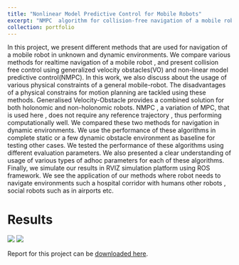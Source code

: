 ```yaml
---
title: "Nonlinear Model Predictive Control for Mobile Robots"
excerpt: "NMPC  algorithm for collision-free navigation of a mobile robot in unknown and dynamic environments.<img src='https://github.com/shivakumar-tekumatla/shivakumar-tekumatla.github.io/blob/master/files/GIFs/NMPC1.gif?raw=true' />"
collection: portfolio
---
```


In this project, we present different methods that are used for navigation of a mobile robot in unknown and
dynamic environments. We compare various methods for realtime navigation of a mobile robot , and present collision free control using generalized velocity obstacles(VO) and non-linear model predictive control(NMPC). In this work, we also discuss about the usage of various physical constraints of a general
mobile-robot. The disadvantages of a physical constrains for motion planning are tackled using these methods. Generalised Velocity-Obstacle provides a combined solution for both holonomic
and non-holonomic robots. NMPC , a variation of MPC, that is used here , does not require any reference trajectory , thus performing computationally well. We compared these two methods for navigation in dynamic environments. We use the performance of these algorithms in complete static or a few dynamic obstacle environment as baseline for testing other cases. We tested the performance of these algorithms using different evaluation parameters. We also presented a clear understanding of usage of various types of adhoc parameters for each of these algorithms. Finally, we simulate our results in RVIZ simulation platform using ROS framework. We see the application of our methods where robot needs to navigate environments such a hospital corridor with humans other robots , social robots such as in airports etc.

# Results 
<!-- <img src="https://github.com/shivakumar-tekumatla/shivakumar-tekumatla.github.io/blob/master/files/GIFs/NMPC1.gif" alt="gif" >  -->
<img src='https://github.com/shivakumar-tekumatla/shivakumar-tekumatla.github.io/blob/master/files/GIFs/NMPC1.gif?raw=true' />
<img src='https://github.com/shivakumar-tekumatla/shivakumar-tekumatla.github.io/blob/master/files/GIFs/NMPC2.gif?raw=true' />

Report for this project can be [downloaded here](https://github.com/shivakumar-tekumatla/shivakumar-tekumatla.github.io/blob/master/files/NMPC.pdf). 
